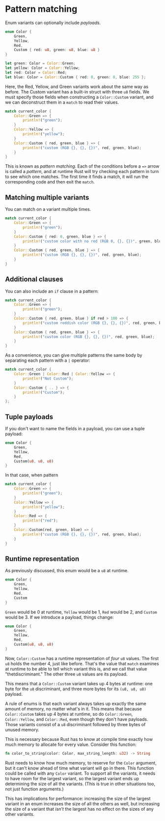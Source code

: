 # Pattern matching

Enum variants can optionally include *payloads*.

```rust
enum Color {
    Green,
    Yellow,
    Red,
    Custom { red: u8, green: u8, blue: u8 }
}

let green: Color = Color::Green;
let yellow: Color = Color::Yellow;
let red: Color = Color::Red;
let blue: Color = Color::Custom { red: 0, green: 0, blue: 255 };
```

Here, the Red, Yellow, and Green variants work about the same way as before.
The Custom variant has a built-in struct with three `u8` fields. We must
specify those fields when constructing a `Color::Custom` variant, and we can
deconstruct them in a `match` to read their values.

```rust
match current_color {
    Color::Green => {
        println!("green");
    }
    Color::Yellow => {
        println!("yellow");
    }
    Color::Custom { red, green, blue } => {
        println!("custom (RGB {}, {}, {})", red, green, blue);
    }
}
```

This is known as *pattern matching*. Each of the conditions before a `=>`
arrow is called a *pattern*, and at runtime Rust will try checking each
pattern in turn to see which one matches. The first time it finds a match,
it will run the corresponding code and then exit the `match`.

## Matching multiple variants

You can match on a variant multiple times.

```rust
match current_color {
    Color::Green => {
        println!("green");
    }
    Color::Custom { red: 0, green, blue } => {
        println!("custom color with no red (RGB 0, {}, {})", green, blue);
    }
    Color::Custom { red, green, blue } => {
        println!("custom (RGB {}, {}, {})", red, green, blue);
    }
}
```

## Additional clauses

You can also include an `if` clause in a pattern:

```rust
match current_color {
    Color::Green => {
        println!("green");
    }
    Color::Custom { red, green, blue } if red > 100 => {
        println!("custom reddish color (RGB {}, {}, {})", red, green, blue);
    }
    Color::Custom { red, green, blue } => {
        println!("custom color (RGB {}, {}, {})", red, green, blue);
    }
}
```

As a convenience, you can give multiple patterns the same body by separating
each pattern with a `|` operator:

```rust
match current_color {
    Color::Green | Color::Red | Color::Yellow => {
        println!("Not Custom");
    }
    Color::Custom { .. } => {
        println!("Custom");
    }
};
```

## Tuple payloads

If you don't want to name the fields in a payload, you can use a tuple payload:

```rust
enum Color {
    Green,
    Yellow,
    Red,
    Custom(u8, u8, u8)
}
```

In that case, when pattern

```rust
match current_color {
    Color::Green => {
        println!("green");
    }
    Color::Yellow => {
        println!("yellow");
    }
    Color::Red => {
        println!("red");
    }
    Color::Custom(red, green, blue) => {
        println!("custom (RGB {}, {}, {})", red, green, blue);
    }
}
```

## Runtime representation

As previously discussed, this enum would be a `u8` at runtime.

```rust
enum Color {
    Green,
    Yellow,
    Red,
    Custom
}
```

`Green` would be 0 at runtime, `Yellow` would be 1, `Red` would be 2, and
`Custom` would be 3. If we introduce a payload, things change:

```rust
enum Color {
    Green,
    Yellow,
    Red,
    Custom(u8, u8, u8)
}
```

Now, `Color::Custom` has a runtime representation of *four* `u8` values. The 
first `u8` holds the number 4, just like before. That's the value that `match` 
examines at runtime to be able to tell which variant this is, and we call that
value "thetdiscriminant." The other three `u8` values are its payload.

This means that a `Color::Custom` variant takes up 4 bytes at runtime: one byte
for the `u8` discriminant, and three more bytes for its `(u8, u8, u8)` payload.

A rule of enums is that each variant always takes up exactly the same amount 
of memory, no matter what's in it. This means that because `Color::Custom` takes
up 4 bytes at runtime, so do `Color::Green`, `Color::Yellow`, and `Color::Red`,
even though they don't have payloads. Those variants consist of a `u8` 
discriminant followed by three bytes of unused memory.

This is necessary because Rust has to know at compile time exactly how much
memory to allocate for every value. Consider this function:

```rust
fn color_to_string(color: Color, max_string_length: u32) -> String
````

Rust needs to know how much memory, to reserve for the `Color` argument, but
it can't know ahead of time what variant will go in there. This function could
be called with any `Color` variant. To support all the variants, it needs to
have room for the largest variant, so the largest variant ends up determining
the size of all the variants. (This is true in other situations too, not just
function arguments.)

This has implications for performance: increasing the size of the largest 
variant in an enum increases the size of all the others as well, but increasing 
the size of a variant that *isn't* the largest has no effect on the sizes of 
any other variants.
